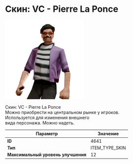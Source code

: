 # Скин: VC - Pierre La Ponce

![Item Image](../img/4641.webp?raw=true)

Скин: VC - Pierre La Ponce<br>Можно приобрести на центральном рынке у игроков.<br>Используется для изменения внешнего<br>вида персонажа. Можно надеть.


| Параметр | Значение |
|----------|----------|
| **ID** | 4641 |
| **Тип** | ITEM_TYPE_SKIN |
| **Максимальный уровень улучшения** | 12 |

